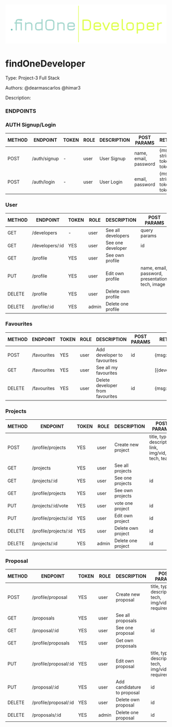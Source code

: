 # ![](https://raw.githubusercontent.com/Himar3/findOneDeveloper/main/Assets/findOneLogo5.png)
# findOneDeveloper
Type: Project-3 Full Stack

Authors: @dearmascarlos @himar3

Description:


### ENDPOINTS

### AUTH Signup/Login

METHOD | ENDPOINT                    | TOKEN | ROLE | DESCRIPTION           | POST PARAMS                           | RETURNS
-------|-----------------------------|-------|------|-----------------------|---------------------------------------|-----------------------------
POST   | /auth/signup                | -     | user | User Signup           | name, email, password                 | {msg: string, token: token }
POST   | /auth/login                 | -     | user | User Login            | email, password                       | {msg: string, token: token }


### User 

METHOD | ENDPOINT                    | TOKEN | ROLE | DESCRIPTION           | POST PARAMS                           | RETURNS
-------|-----------------------------|-------|------|-----------------------|---------------------------------------|-----------------------------
GET    | /developers                 | -     | user | See all developers    | query params                          | [{developers}]
GET    | /developers/:id             | YES   | user | See one developer     | id                                    | {developer} 
GET    | /profile                    | YES   | user | See own profile       |                                       | {own profile} 
PUT    | /profile                    | YES   | user | Edit own profile      | name, email, password, presentation, tech, image | {own profile} 
DELETE | /profile                    | YES   | user | Delete own profile    |                                       | {msg: string} 
DELETE | /profile/:id                | YES   | admin| Delete one profile    |                                       | {msg: string}


### Favourites 

METHOD | ENDPOINT                    | TOKEN | ROLE | DESCRIPTION           | POST PARAMS                           | RETURNS
-------|-----------------------------|-------|------|-----------------------|---------------------------------------|-----------------------------
POST   | /favourites                 | YES   | user | Add developer to favourites|  id                              | {msg: string}
GET    | /favourites                 | YES   | user | See all my favourites |                                       | [{developers}]
DELETE | /favourites                 | YES   | user | Delete developer from favourites|  id                         | {msg: string}


### Projects 

METHOD | ENDPOINT                    | TOKEN | ROLE | DESCRIPTION           | POST PARAMS                           | RETURNS
-------|-----------------------------|-------|------|-----------------------|---------------------------------------|-----------------------------
POST   | /profile/projects           | YES   | user | Create new project    | title, type, description, link, img/vid, tech, team | {project}
GET    | /projects                   | YES   | user | See all projects      |                                       | [{projects}]
GET    | /projects/:id               | YES   | user | See one projects      | id                                    | {projects}
GET    | /profile/projects           | YES   | user | See own projects      |                                       | [{projects}]
PUT    | /projects/:id/vote          | YES   | user | vote one project      | id                                    | {msg: string}
PUT    | /profile/projects/:id       | YES   | user | Edit own project      | id                                    | {projects}
DELETE | /profile/projects/:id       | YES   | user | Delete own project    | id                                    | {msg: string}
DELETE | /projects/:id               | YES   | admin| Delete one project    | id                                    | {msg: string}


### Proposal

METHOD | ENDPOINT                    | TOKEN | ROLE | DESCRIPTION           | POST PARAMS                           | RETURNS
-------|-----------------------------|-------|------|-----------------------|---------------------------------------|-----------------------------
POST   | /profile/proposal           | YES   | user | Create new proposal   | title, type, description, tech, img/vid, requirements | {proposal}
GET    | /proposals                  | YES   | user | See all proposals     |                                       | [{proposal}]
GET    | /proposal/:id               | YES   | user | See one proposal      | id                                    | {proposal}
GET    | /profile/proposals          | YES   | user | Get own proposals     |                                       | {proposal}
PUT    | /profile/proposal/:id       | YES   | user | Edit own proposal     | title, type, description, tech, img/vid, requirements | {proposal}
PUT    | /proposal/:id               | YES   | user | Add candidature to proposal | id                              | {msg: string}
DELETE | /profile/proposal/:id       | YES   | user | Delete own proposal   | id                                    | {msg: string}
DELETE | /proposals/:id              | YES   | admin| Delete one proposal   | id                                    | {msg: string}

